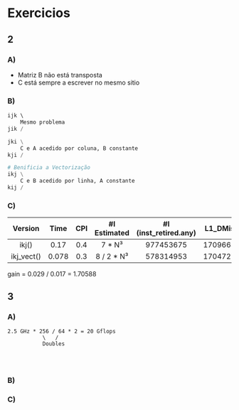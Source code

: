 # Exercicios

## 2

### A)

- Matriz B não está transposta
- C está sempre a escrever no mesmo sitio

### B)

```Python
ijk \ 
    Mesmo problema
jik / 

jki \
    C e A acedido por coluna, B constante
kji /

# Benificia a Vectorização
ikj \
    C e B acedido por linha, A constante
kij /
```


### C)

 Version    |  Time  |  CPI   | #I Estimated  | #I (inst_retired.any) | L1_DMiss  | Miss / #I
 :-----:    | :----: | :----: | :----:        | :----:                | :----:    | :----: 
 ikj()      |  0.17  |  0.4   |  7 * N³       |       977453675       | 17096637  | 0.017
 ikj_vect() |  0.078 |  0.3   | 8 / 2 * N³    |       578314953       | 17047270  | 0.029

gain = 0.029 / 0.017 = 1.70588


## 3

### A)
```
2.5 GHz * 256 / 64 * 2 = 20 Gflops
           \   /
           Doubles




```
### B)


### C)